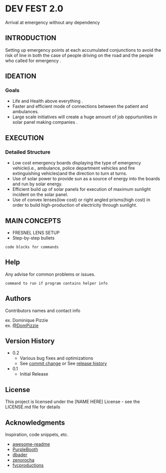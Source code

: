 # DEV FEST 2.0

Arrival at emergency without any dependency

## INTRODUCTION

Setting up emergency points at each accumulated conjunctions to avoid the risk of line in both  the case of people driving on the road and the people who called for emergency .

## IDEATION

### Goals

* Life and Health above everything .
* Faster and efficient mode of connections between the patient and ambulances.
* Large scale initiatives will create  a huge amount  of job oppurtunities in solar panel making companies .

## EXECUTION
### Detailed Structure

* Low cost emergency boards displaying the type of emergency vehicle(i.e., ambulance, police department vehicles and fire extinguishing vehicles)and the direction to turn at turns.
* Use of solar power to provide sun as a source of energy into the boards and run by solar energy.
* Efficient build up of solar panels for execution of maximum sunlight incident on the solar panel.
* Use of convex lenses(low cost) or right angled prisms(high cost) in order to build high-production of electricity through sunlight.

## MAIN CONCEPTS

* FRESNEL LENS SETUP
* Step-by-step bullets
```
code blocks for commands
```

## Help

Any advise for common problems or issues.
```
command to run if program contains helper info
```

## Authors

Contributors names and contact info

ex. Dominique Pizzie  
ex. [@DomPizzie](https://twitter.com/dompizzie)

## Version History

* 0.2
    * Various bug fixes and optimizations
    * See [commit change]() or See [release history]()
* 0.1
    * Initial Release

## License

This project is licensed under the [NAME HERE] License - see the LICENSE.md file for details

## Acknowledgments

Inspiration, code snippets, etc.
* [awesome-readme](https://github.com/matiassingers/awesome-readme)
* [PurpleBooth](https://gist.github.com/PurpleBooth/109311bb0361f32d87a2)
* [dbader](https://github.com/dbader/readme-template)
* [zenorocha](https://gist.github.com/zenorocha/4526327)
* [fvcproductions](https://gist.github.com/fvcproductions/1bfc2d4aecb01a834b46)
